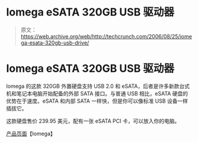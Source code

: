 # Iomega eSATA 320GB USB 驱动器

> 原文：<https://web.archive.org/web/http://techcrunch.com/2006/08/25/iomega-esata-320gb-usb-drive/>

# Iomega eSATA 320GB USB 驱动器

Iomega 的这款 320GB 外置硬盘支持 USB 2.0 和 eSATA，后者是许多新款台式机和笔记本电脑开始配备的外部 SATA 接口。与普通 USB 相比，eSATA 硬盘的优势在于速度。eSATA 和内部 SATA 一样快，但是你可以像标准 USB 设备一样插拔它。

这款硬盘售价 239.95 美元，配有一张 eSATA PCI 卡，可以放入你的电脑。

[产品页面](https://web.archive.org/web/20130627214622/http://www.iomega.com/direct/products/detail.jsp?referrer=mondosearch&PRODUCT%3C%3Eprd_id=39202303&FOLDER%3C%3Efolder_id=34869109&ASSORTMENT%3C%3East_id=26890319&bmUID=1154472136482)【Iomega】